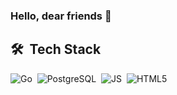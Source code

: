 ### Hello, dear friends 👋

<!--
**OnlyWaifu/OnlyWaifu** is a ✨ _special_ ✨ repository because its `README.md` (this file) appears on your GitHub profile.

Here are some ideas to get you started:

- 🔭 I’m currently working on ...
- 👯 I’m looking to collaborate on ...
- 🤔 I’m looking for help with ...
- 💬 Ask me about ...
- 📫 How to reach me: ...
- 😄 Pronouns: ...
- ⚡ Fun fact: ...
-->


## 🛠 &nbsp;Tech Stack
![Go](https://img.shields.io/badge/go-%2300ADD8.svg?style=flat&logo=go&logoColor=black)&nbsp; ![PostgreSQL](https://img.shields.io/badge/PostgreSQL-316192?style=flat&logo=postgresql&logoColor=white)&nbsp; ![JS](https://img.shields.io/badge/JavaScript-323330?style=flat&logo=javascript&logoColor=F7DF1E)&nbsp; ![HTML5](https://img.shields.io/badge/html5-%23E34F26.svg?style=flat&logo=html5&logoColor=white)&nbsp; 
